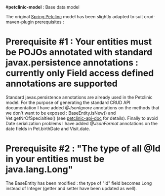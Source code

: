 #**petclinic-model** : Base data model

The original [Spring Petclinc](https://github.com/spring-projects/spring-petclinic) model has been slightly adapted to suit crud-maven-plugin prerequisites :

Prerequisite #1 : Your entities must be POJOs annotated with standard **javax.persistence annotations** : currently only **Field access** defined annotations are supported
================
Standard javax.persistence annotations are already used in the Petclinic model.
For the purpose of generating the standard CRUD API documentation I have added *@JsonIgnore* annotations on the methods that we don't want to be exposed : BaseEntity.isNew() and Vet.getNrOfSpecialties() (see [petclinic-api-doc](https://github.com/yanndemel/crud-rest-gen/tree/master/sample-app/petclinic-api-doc) for details).
Finally to avoid Date serialization problems I have added *@JsonFormat* annotations on the date fields in Pet.birthDate and Visit.date.



Prerequisite #2 : "The type of all @Id in your entities must be java.lang.Long"
================
The BaseEntity has been modified : the type of "id" field becomes Long instead of Integer (getter and setter have been updated as well).

